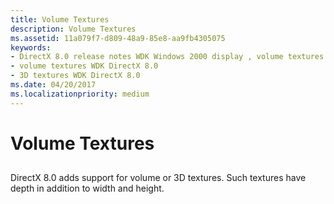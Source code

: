 ```yaml
---
title: Volume Textures
description: Volume Textures
ms.assetid: 11a079f7-d809-48a9-85e8-aa9fb4305075
keywords:
- DirectX 8.0 release notes WDK Windows 2000 display , volume textures
- volume textures WDK DirectX 8.0
- 3D textures WDK DirectX 8.0
ms.date: 04/20/2017
ms.localizationpriority: medium
---
```


# Volume Textures


## <span id="ddk_volume_textures_gg"></span><span id="DDK_VOLUME_TEXTURES_GG"></span>


DirectX 8.0 adds support for volume or 3D textures. Such textures have depth in addition to width and height.

 

 





